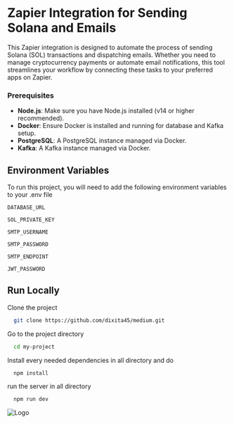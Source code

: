 
# Zapier Integration for Sending Solana and Emails
This Zapier integration is designed to automate the process of sending Solana (SOL) transactions and dispatching emails. Whether you need to manage cryptocurrency payments or automate email notifications, this tool streamlines your workflow by connecting these tasks to your preferred apps on Zapier.




### Prerequisites

- **Node.js**: Make sure you have Node.js installed (v14 or higher recommended).
- **Docker**: Ensure Docker is installed and running for database and Kafka setup.
- **PostgreSQL**: A PostgreSQL instance managed via Docker.
- **Kafka**: A Kafka instance managed via Docker.



## Environment Variables

To run this project, you will need to add the following environment variables to your .env file

`DATABASE_URL`

`SOL_PRIVATE_KEY`

`SMTP_USERNAME`

`SMTP_PASSWORD`

`SMTP_ENDPOINT`

`JWT_PASSWORD`




## Run Locally

Clone the project

```bash
  git clone https://github.com/dixita45/medium.git
```

Go to the project directory

```bash
  cd my-project
```
Install every needed dependencies in all directory and do

```bash
  npm install
```

run the server in all directory

```bash
  npm run dev
```


![Logo]([https://cdn.freelogovectors.net/wp-content/uploads/2024/03/zapier-logo-freelogovectors.net_.png](https://images.ctfassets.net/lzny33ho1g45/7sYLMymQDinPKZQS77P4BX/9545150792946dbb3c3d48f0fd18b55a/Zapier_logo.jpg))

